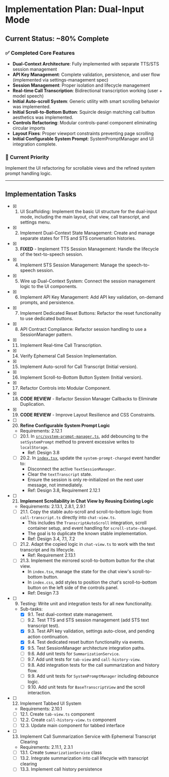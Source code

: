 # Implementation Plan: Dual-Input Mode

## Current Status: ~80% Complete

### ✅ Completed Core Features
- **Dual-Context Architecture**: Fully implemented with separate TTS/STS session management
- **API Key Management**: Complete validation, persistence, and user flow (implemented via settings-management spec)
- **Session Management**: Proper isolation and lifecycle management
- **Real-time Call Transcription**: Bidirectional transcription working (user + model speech)
- **Initial Auto-scroll System**: Generic utility with smart scrolling behavior was implemented.
- **Initial Scroll-to-Bottom Button**: Squircle design matching call button aesthetics was implemented.
- **Controls Refactoring**: Modular controls-panel component eliminating circular imports
- **Layout Fixes**: Proper viewport constraints preventing page scrolling
- **Initial Configurable System Prompt**: SystemPromptManager and UI integration complete.

### 🎯 **Current Priority**
Implement the UI refactoring for scrollable views and the refined system prompt handling logic.

---

## Implementation Tasks

- [x] 1. UI Scaffolding: Implement the basic UI structure for the dual-input mode, including the main layout, chat view, call transcript, and settings menu.

- [x] 2. Implement Dual-Context State Management: Create and manage separate states for TTS and STS conversation histories.

- [x] 3. **FIXED** - Implement TTS Session Management: Handle the lifecycle of the text-to-speech session.

- [x] 4. Implement STS Session Management: Manage the speech-to-speech session.

- [x] 5. Wire up Dual-Context System: Connect the session management logic to the UI components.

- [x] 6. Implement API Key Management: Add API key validation, on-demand prompts, and persistence.

- [x] 7. Implement Dedicated Reset Buttons: Refactor the reset functionality to use dedicated buttons.

- [x] 8. API Contract Compliance: Refactor session handling to use a SessionManager pattern.

- [x] 11. Implement Real-time Call Transcription.

- [x] 14. Verify Ephemeral Call Session Implementation.

- [x] 15. Implement Auto-scroll for Call Transcript (Initial version).

- [x] 16. Implement Scroll-to-Bottom Button System (Initial version).

- [x] 17. Refactor Controls into Modular Component.

- [x] 18. **CODE REVIEW** - Refactor Session Manager Callbacks to Eliminate Duplication.

- [x] 19. **CODE REVIEW** - Improve Layout Resilience and CSS Constraints.

- [ ] 20. **Refine Configurable System Prompt Logic**
  - Requirements: 2.12.1
  - [ ] 20.1. In [`src/system-prompt-manager.ts`](src/system-prompt-manager.ts), add debouncing to the `setSystemPrompt` method to prevent excessive writes to `localStorage`.
    - Ref: Design 3.8
  - [ ] 20.2. In [`index.tsx`](index.tsx), update the `system-prompt-changed` event handler to:
    - Disconnect the active `TextSessionManager`.
    - Clear the `textTranscript` state.
    - Ensure the session is only re-initialized on the next user message, not immediately.
    - Ref: Design 3.8, Requirement 2.12.1

- [ ] 21. **Implement Scrollability in Chat View by Reusing Existing Logic**
  - Requirements: 2.13.1, 2.8.1, 2.9.1
  - [ ] 21.1. Copy the stable auto-scroll and scroll-to-bottom logic from `call-transcript.ts` directly into `chat-view.ts`.
    - This includes the `TranscriptAutoScroll` integration, scroll container setup, and event handling for `scroll-state-changed`.
    - The goal is to duplicate the known stable implementation.
    - Ref: Design 3.4, 7.1, 7.2
  - [ ] 21.2. Adapt the copied logic in `chat-view.ts` to work with the text transcript and its lifecycle.
    - Ref: Requirement 2.13.1
  - [ ] 21.3. Implement the mirrored scroll-to-bottom button for the chat view.
    - In `index.tsx`, manage the state for the chat view's scroll-to-bottom button.
    - In `index.css`, add styles to position the chat's scroll-to-bottom button on the left side of the controls panel.
    - Ref: Design 7.3

- [ ] 9. Testing: Write unit and integration tests for all new functionality.
  - Sub-tasks:
    - [x] 9.1. Test dual-context state management.
    - [ ] 9.2. Test TTS and STS session management (add STS text transcript test).
    - [x] 9.3. Test API key validation, settings auto-close, and pending action continuation.
    - [x] 9.4. Test dedicated reset button functionality via events.
    - [x] 9.5. Test SessionManager architecture integration paths.
    - [ ] 9.6. Add unit tests for `SummarizationService`.
    - [ ] 9.7. Add unit tests for `tab-view` and `call-history-view`.
    - [ ] 9.8. Add integration tests for the call summarization and history flow.
    - [ ] 9.9. Add unit tests for `SystemPromptManager` including debounce logic.
    - [ ] 9.10. Add unit tests for `BaseTranscriptView` and the scroll interaction.

- [ ] 12. Implement Tabbed UI System
  - Requirements: 2.10.1
  - [ ] 12.1. Create `tab-view.ts` component
  - [ ] 12.2. Create `call-history-view.ts` component
  - [ ] 12.3. Update main component for tabbed interface

- [ ] 13. Implement Call Summarization Service with Ephemeral Transcript Clearing
  - Requirements: 2.11.1, 2.3.1
  - [ ] 13.1. Create `SummarizationService` class
  - [ ] 13.2. Integrate summarization into call lifecycle with transcript clearing
  - [ ] 13.3. Implement call history persistence
